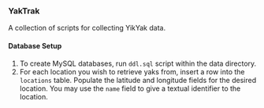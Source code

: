 ### YakTrak ###
A collection of scripts for collecting YikYak data.

#### Database Setup ####
1) To create MySQL databases, run `ddl.sql` script within the data directory.
2) For each location you wish to retrieve yaks from, insert a row into the
`locations` table. Populate the latitude and longitude fields for the desired
location. You may use the `name` field to give a textual identifier to the
location.
